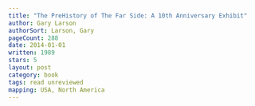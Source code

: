```yaml
---
title: "The PreHistory of The Far Side: A 10th Anniversary Exhibit"
author: Gary Larson
authorSort: Larson, Gary
pageCount: 288
date: 2014-01-01
written: 1989
stars: 5
layout: post
category: book
tags: read unreviewed
mapping: USA, North America
---
```

